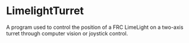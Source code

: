 # LimelightTurret
A program used to control the position of a FRC LimeLight on a two-axis turret through computer vision or joystick control.
